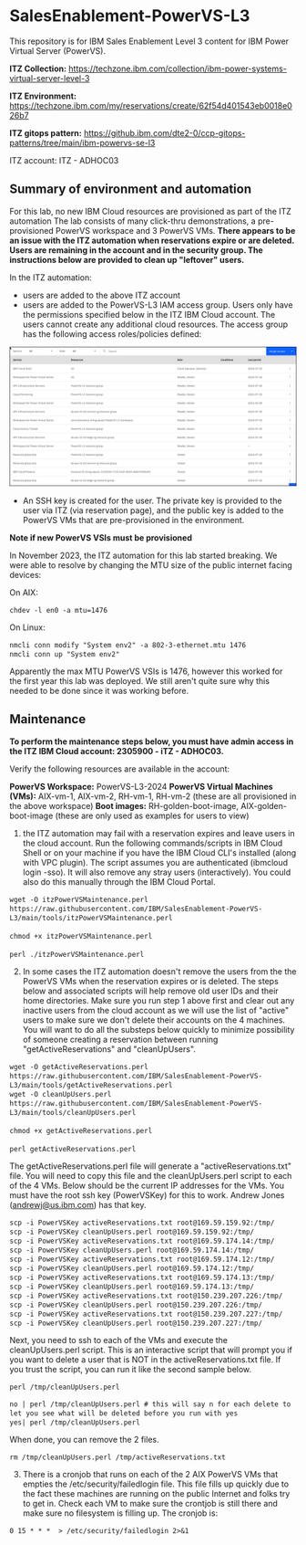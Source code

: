 # SalesEnablement-PowerVS-L3
This repository is for IBM Sales Enablement Level 3 content for IBM Power Virtual Server (PowerVS).

**ITZ Collection:** https://techzone.ibm.com/collection/ibm-power-systems-virtual-server-level-3

**ITZ Environment:** https://techzone.ibm.com/my/reservations/create/62f54d401543eb0018e026b7

**ITZ gitops pattern:** https://github.ibm.com/dte2-0/ccp-gitops-patterns/tree/main/ibm-powervs-se-l3

ITZ account: ITZ - ADHOC03

## Summary of environment and automation

For this lab, no new IBM Cloud resources are provisioned as part of the ITZ automation The lab consists of many click-thru demonstrations, a pre-provisioned PowerVS workspace and 3 PowerVS VMs. **There appears to be an issue with the ITZ automation when reservations expire or are deleted. Users are remaining in the account and in the security group. The instructions below are provided to clean up "leftover" users.**

In the ITZ automation:

- users are added to the above ITZ account
- users are added to the PowerVS-L3 IAM access group. Users only have the permissions specified below in the ITZ IBM Cloud account. The users cannot create any additional cloud resources. The access group has the following access roles/policies defined:

![](_attachments/PowerVS-L3-accessgroup.png)

- An SSH key is created for the user. The private key is provided to the user via ITZ (via reservation page), and the public key is added to the PowerVS VMs that are pre-provisioned in the environment.

**Note if new PowerVS VSIs must be provisioned**  

In November 2023, the ITZ automation for this lab started breaking. We were able to resolve by changing the MTU size of the public internet facing devices:

On AIX:
```
chdev -l en0 -a mtu=1476
```
On Linux:

```
nmcli conn modify "System env2" -a 802-3-ethernet.mtu 1476
nmcli conn up "System env2"
```
Apparently the max MTU PowerVS VSIs is 1476, however this worked for the first year this lab was deployed. We still aren't quite sure why this needed to be done since it was working before.

## Maintenance

**To perform the maintenance steps below, you must have admin access in the ITZ IBM Cloud account: 2305900 - iTZ - ADHOC03.**

Verify the following resources are available in the account:

**PowerVS Workspace:** PowerVS-L3-2024
**PowerVS Virtual Machines (VMs):** AIX-vm-1, AIX-vm-2, RH-vm-1, RH-vm-2 (these are all provisioned in the above workspace)
**Boot images:** RH-golden-boot-image, AIX-golden-boot-image (these are only used as examples for users to view)

1. the ITZ automation may fail with a reservation expires and leave users in the cloud account. Run the following commands/scripts in IBM Cloud Shell or on your machine if you have the IBM Cloud CLI's installed (along with VPC plugin). The script assumes you are authenticated (ibmcloud login -sso). It will also remove any stray users (interactively). You could also do this manually through the IBM Cloud Portal.

```
wget -O itzPowerVSMaintenance.perl https://raw.githubusercontent.com/IBM/SalesEnablement-PowerVS-L3/main/tools/itzPowerVSMaintenance.perl

chmod +x itzPowerVSMaintenance.perl

perl ./itzPowerVSMaintenance.perl
```



2. In some cases the ITZ automation doesn't remove the users from the the PowerVS VMs when the reservation expires or is deleted. The steps below and associated scripts will help remove old user IDs and their home directories. Make sure you run step 1 above first and clear out any inactive users from the cloud account as we will use the list of "active" users to make sure we don't delete their accounts on the 4 machines. You will want to do all the substeps below quickly to minimize possibility of someone creating a reservation between running "getActiveReservations" and "cleanUpUsers".

```
wget -O getActiveReservations.perl https://raw.githubusercontent.com/IBM/SalesEnablement-PowerVS-L3/main/tools/getActiveReservations.perl
wget -O cleanUpUsers.perl https://raw.githubusercontent.com/IBM/SalesEnablement-PowerVS-L3/main/tools/cleanUpUsers.perl

chmod +x getActiveReservations.perl

perl getActiveReservations.perl
```

The getActiveReservations.perl file will generate a "activeReservations.txt" file. 
You will need to copy this file and the cleanUpUsers.perl script to each of the 4 VMs. Below should be the current IP addresses for the VMs.
You must have the root ssh key (PowerVSKey) for this to work. Andrew Jones (andrewj@us.ibm.com) has that key.

```
scp -i PowerVSKey activeReservations.txt root@169.59.159.92:/tmp/
scp -i PowerVSKey cleanUpUsers.perl root@169.59.159.92:/tmp/
scp -i PowerVSKey activeReservations.txt root@169.59.174.14:/tmp/
scp -i PowerVSKey cleanUpUsers.perl root@169.59.174.14:/tmp/
scp -i PowerVSKey activeReservations.txt root@169.59.174.12:/tmp/
scp -i PowerVSKey cleanUpUsers.perl root@169.59.174.12:/tmp/
scp -i PowerVSKey activeReservations.txt root@169.59.174.13:/tmp/
scp -i PowerVSKey cleanUpUsers.perl root@169.59.174.13:/tmp/
scp -i PowerVSKey activeReservations.txt root@150.239.207.226:/tmp/
scp -i PowerVSKey cleanUpUsers.perl root@150.239.207.226:/tmp/
scp -i PowerVSKey activeReservations.txt root@150.239.207.227:/tmp/
scp -i PowerVSKey cleanUpUsers.perl root@150.239.207.227:/tmp/
```

Next, you need to ssh to each of the VMs and execute the cleanUpUsers.perl script. This is an interactive script that will prompt you if you
want to delete a user that is NOT in the activeReservations.txt file. If you trust the script, you can run it like the second sample below.

```
perl /tmp/cleanUpUsers.perl
```

```
no | perl /tmp/cleanUpUsers.perl # this will say n for each delete to let you see what will be deleted before you run with yes
yes| perl /tmp/cleanUpUsers.perl
```

When done, you can remove the 2 files.

```
rm /tmp/cleanUpUsers.perl /tmp/activeReservations.txt
```

3. There is a cronjob that runs on each of the 2 AIX PowerVS VMs that empties the /etc/security/failedlogin file. This file fills up quickly due to the fact these machines are running on the public Internet and folks try to get in. Check each VM to make sure the crontjob is still there and make sure no filesystem is filling up.  The cronjob is:

```
0 15 * * *  > /etc/security/failedlogin 2>&1
```
